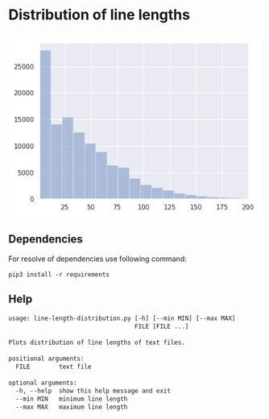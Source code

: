 # Distribution of line lengths

![Plot](plot.png)

## Dependencies

For resolve of dependencies use following command:

    pip3 install -r requirements

## Help

```
usage: line-length-distribution.py [-h] [--min MIN] [--max MAX]
                                   FILE [FILE ...]

Plots distribution of line lengths of text files.

positional arguments:
  FILE        text file

optional arguments:
  -h, --help  show this help message and exit
  --min MIN   minimum line length
  --max MAX   maximum line length
```